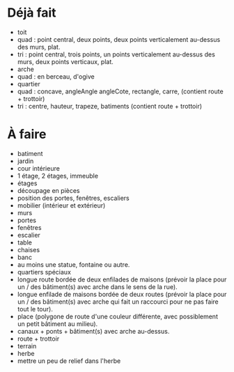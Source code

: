 Déjà fait
=========

* toit
 * quad : point central, deux points, deux points verticalement au-dessus des murs, plat.
 * tri : point central, trois points, un points verticalement au-dessus des murs, deux points verticaux, plat.
* arche
 * quad : en berceau, d'ogive
* quartier
 * quad : concave, angleAngle angleCote, rectangle, carre, (contient route + trottoir)
 * tri : centre, hauteur, trapeze, batiments (contient route + trottoir)

À faire
=======

* batiment
 * jardin
 * cour intérieure
 * 1 étage, 2 étages, immeuble
 * étages
 * découpage en pièces
 * position des portes, fenêtres, escaliers
* mobilier (intérieur et extérieur)
 * murs
 * portes
 * fenêtres
 * escalier
 * table
 * chaises
 * banc
 * au moins une statue, fontaine ou autre.
* quartiers spéciaux
 * longue route bordée de deux enfilades de maisons (prévoir la place pour un / des bâtiment(s) avec arche dans le sens de la rue).
 * longue enfilade de maisons bordée de deux routes (prévoir la place pour un / des bâtiment(s) avec arche qui fait un raccourci pour ne pas faire tout le tour).
 * place (polygone de route d'une couleur différente, avec possiblement un petit bâtiment au milieu).
 * canaux + ponts + bâtiment(s) avec arche au-dessus.
* route + trottoir
* terrain
 * herbe
 * mettre un peu de relief dans l'herbe
